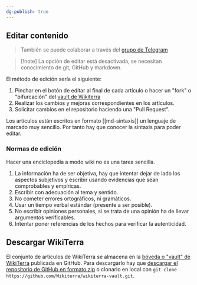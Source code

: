 ```yaml
---
dg-publish: true
---
```


## Editar contenido

> También se puede colaborar a través del [grupo de Telegram](https://t.me/+FrnHAynHpXxlNWNk)

> [!note] La opción de editar está desactivada, se necesitan conocimiento de git, GitHub y markdown.

El método de edición sería el siguiente:
1. Pinchar en el botón de editar al final de cada artículo o hacer un "fork" o "bifurcación" del [vault de Wikiterra](https://github.com/Wikiterra/wikiterra-vault/compare) 
2. Realizar los cambios y mejoras correspondientes en los artículos.
3. Solicitar cambios en el repositorio haciendo una "Pull Request".

Los artículos están escritos en formato [[md-sintaxis]] un lenguaje de marcado muy sencillo. Por tanto hay que conocer la sintaxis para poder editar.

### Normas de edición

Hacer una enciclopedia a modo wiki no es una tarea sencilla.
1. La información ha de ser objetiva, hay que intentar dejar de lado los aspectos subjetivos y escribir usando evidencias que sean comprobables y empíricas.
2. Escribir con adecuación al tema y sentido.
3. No cometer errores ortográficos, ni gramáticos.
4. Usar un tiempo verbal estándar (presente a ser posible).
5. No escribir opiniones personales, si se trata de una opinión ha de llevar argumentos verificables.
6. Intentar poner referencias de los hechos para verificar la autenticidad.

## Descargar WikiTerra

El conjunto de artículos de WikiTerra se almacena en la [bóveda o "vault" de WikiTerra](https://github.com/Wikiterra/wikiterra-vault) publicada en GitHub. Para descargarlo hay que [descargar el repositorio de GitHub en formato zip](https://github.com/Wikiterra/wikiterra-vault/archive/refs/heads/main.zip) o clonarlo en local con `git clone https://github.com/Wikiterra/wikiterra-vault.git`.